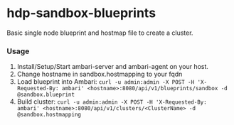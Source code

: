 # hdp-sandbox-blueprints
Basic single node blueprint and hostmap file to create a cluster.

### Usage
1. Install/Setup/Start ambari-server and ambari-agent on your host. 
2. Change hostname in sandbox.hostmapping to your fqdn
3. Load blueprint into Ambari: 
   `curl -u admin:admin -X POST -H 'X-Requested-By: ambari' <hostname>:8080/api/v1/blueprints/sandbox -d @sandbox.blueprint` 
4. Build cluster: 
   `curl -u admin:admin -X POST -H 'X-Requested-By: ambari' <hostname>:8080/api/v1/clusters/<ClusterName> -d @sandbox.hostmapping`
